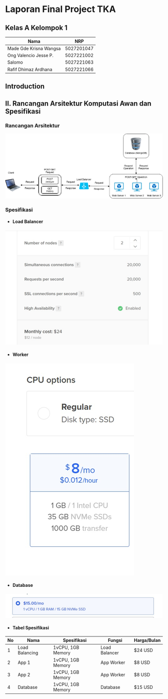 # Laporan Final Project TKA

## Kelas A Kelompok 1
| Nama             | NRP             |
|------------------|-----------------|
| Made Gde Krisna Wangsa| 5027201047 |
| Ong Valencio Jesse P. | 5027221002 |
| Salomo                | 5027221063 |
| Rafif Dhimaz Ardhana  | 5027221066 |

## Introduction
## II. Rancangan Arsitektur Komputasi Awan dan Spesifikasi

### Rancangan Arsitektur
<img src="attachments/Arsitektur.png">

### Spesifikasi
- #### Load Balancer
<img src="attachments/lb.jpg">

- #### Worker
<img src="attachments/worker.jpg">

- #### Database
<img src="attachments/database.jpg">

- #### Tabel Spesifikasi
| No | Nama | Spesifikasi | Fungsi | Harga/Bulan |
|----|-----|----------|----------|----------|
| 1 | Load Balancing | 1vCPU, 1GB Memory | Load Balancer | $24 USD |
| 2 | App 1 | 1vCPU, 1GB Memory | App Worker | $8 USD |
| 3 | App 2 | 1vCPU, 1GB Memory | App Worker | $8 USD |
| 4 | Database | 1vCPU, 1GB Memory | Database | $15 USD |


